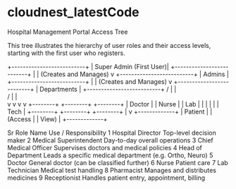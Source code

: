 # cloudnest_latestCode


Hospital Management Portal Access Tree

This tree illustrates the hierarchy of user roles and their access levels, starting with the first user who registers.

+--------------------------+
|  Super Admin (First User)|
+--------------------------+
      |
      |  (Creates and Manages)
      v
+--------------------------+
|          Admins          |
+--------------------------+
      |
      |  (Creates and Manages)
      v
+--------------------------+
|        Departments       |
+--------------------------+
  /      |       |      \
 /       |       |       \
v        v       v        v
+--------+ +--------+ +--------+
| Doctor | | Nurse  | |  Lab   |
|        | |        | |  Tech  |
+--------+ +--------+ +--------+
                               |
                               v
                        +-------------+
                        |   Patient   |
                        |   (Access   |
                        |   View)     |
                        +-------------+

Sr	Role Name	Use / Responsibility
1	Hospital Director	Top-level decision maker
2	Medical Superintendent	Day-to-day overall operations
3	Chief Medical Officer	Supervises doctors and medical policies
4	Head of Department	Leads a specific medical department (e.g. Ortho, Neuro)
5	Doctor	General doctor (can be classified further)
6	Nurse	Patient care
7	Lab Technician	Medical test handling
8	Pharmacist	Manages and distributes medicines
9	Receptionist	Handles patient entry, appointment, billing